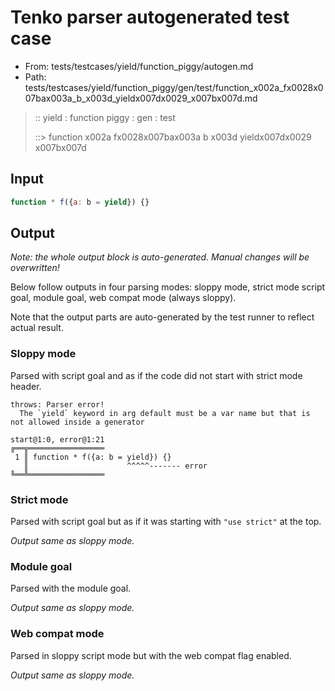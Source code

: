 # Tenko parser autogenerated test case

- From: tests/testcases/yield/function_piggy/autogen.md
- Path: tests/testcases/yield/function_piggy/gen/test/function_x002a_fx0028x007bax003a_b_x003d_yieldx007dx0029_x007bx007d.md

> :: yield : function piggy : gen : test
>
> ::> function x002a fx0028x007bax003a b x003d yieldx007dx0029 x007bx007d

## Input


`````js
function * f({a: b = yield}) {}
`````

## Output

_Note: the whole output block is auto-generated. Manual changes will be overwritten!_

Below follow outputs in four parsing modes: sloppy mode, strict mode script goal, module goal, web compat mode (always sloppy).

Note that the output parts are auto-generated by the test runner to reflect actual result.

### Sloppy mode

Parsed with script goal and as if the code did not start with strict mode header.

`````
throws: Parser error!
  The `yield` keyword in arg default must be a var name but that is not allowed inside a generator

start@1:0, error@1:21
╔══╦═════════════════
 1 ║ function * f({a: b = yield}) {}
   ║                      ^^^^^------- error
╚══╩═════════════════

`````

### Strict mode

Parsed with script goal but as if it was starting with `"use strict"` at the top.

_Output same as sloppy mode._

### Module goal

Parsed with the module goal.

_Output same as sloppy mode._

### Web compat mode

Parsed in sloppy script mode but with the web compat flag enabled.

_Output same as sloppy mode._
